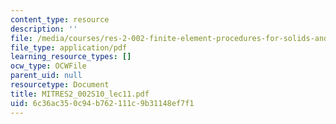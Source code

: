 ```yaml
---
content_type: resource
description: ''
file: /media/courses/res-2-002-finite-element-procedures-for-solids-and-structures-spring-2010/6c36ac350c94b762111c9b31148ef7f1_MITRES2_002S10_lec11.pdf
file_type: application/pdf
learning_resource_types: []
ocw_type: OCWFile
parent_uid: null
resourcetype: Document
title: MITRES2_002S10_lec11.pdf
uid: 6c36ac35-0c94-b762-111c-9b31148ef7f1
---
```

